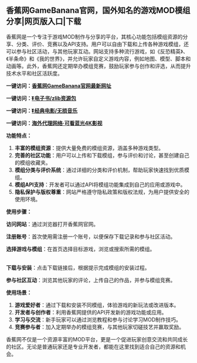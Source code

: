 <h2>香蕉网GameBanana官网，国外知名的游戏MOD模组分享|网页版入口|下载</h2>
<p>香蕉网是一个专注于游戏MOD制作与分享的平台，其核心功能包括模组资源的分享、分类、评价、竞赛以及API支持。用户可以自由下载和上传各种游戏模组，还可以参与社区活动，与其他玩家互动。网站支持多种流行游戏，如《反恐精英》、《半条命》和《我的世界》，并允许玩家自定义游戏内容，例如地图、模型、脚本和动画等。此外，香蕉网还定期举办模组竞赛，鼓励玩家参与创作和评选，从而提升技术水平和社区活跃度。</p>
<p><strong>一键访问：</strong><a href="https://www.xxsnav.com/sites/17508.html
" target="_blank"><strong>香蕉网GameBanana官网最新网址</strong></a></p>
<p><strong>一键访问：</strong><a href="https://pan.quark.cn/s/97703bfac418" target="_blank"><strong>⏬电子书/zlib资源包</strong></a></p>
<p><strong>一键访问：</strong><a href="https://pan.quark.cn/s/0db22432c259" target="_blank"><strong>⏬经典电影/无损音乐</strong></a></p>
<p><strong>一键访问：</strong><a href="http://ip.harmonylink.net/share/e82025" target="_blank"><strong>海外代理网络·可看蓝光4K影视</strong></a></p>
<p><strong>功能特点：</strong></p>
<ol>
  <li><strong>丰富的模组资源</strong>：提供大量免费的模组资源，涵盖多种游戏类型。</li>
  <li><strong>完善的社区功能</strong>：用户可以上传和下载模组，参与评价和讨论，甚至创建自己的模组收藏夹。</li>
  <li><strong>模组分类与评价系统</strong>：通过详细的分类和评价机制，帮助玩家快速找到优质模组。</li>
  <li><strong>模组API支持</strong>：开发者可以通过API将模组功能集成到自己的应用或游戏中。</li>
  <li><strong>隐私保护与版权尊重</strong>：网站严格遵守隐私政策和版权法规，为用户提供安全的使用环境。</li>
</ol>
<p><strong>使用步骤：</strong></p>
<p><strong>访问网站</strong>：通过浏览器打开香蕉网官网。</p>
<p><strong>注册账号</strong>：首次使用需注册一个账号，以便保存下载记录和参与社区活动。</p>
<p><strong>选择游戏与模组</strong>：在首页选择目标游戏，浏览或搜索所需的模组。<br>&nbsp;</p>
<p><strong>下载与安装</strong>：点击下载链接后，根据提示完成模组的安装过程。</p>
<p><strong>参与社区互动</strong>：浏览其他玩家的评论，上传自己的作品，并参与模组竞赛。</p>
<p><strong>使用场景：</strong></p>
<ol>
  <li><strong>游戏爱好者</strong>：通过下载和安装不同模组，体验游戏的新玩法或改进版本。</li>
  <li><strong>开发者与创作者</strong>：利用香蕉网提供的API开发新的游戏功能或应用。</li>
  <li><strong>学习与交流</strong>：新手玩家可以通过浏览教程和参与讨论学习MOD制作技巧。</li>
  <li><strong>竞赛参与者</strong>：加入定期举办的模组竞赛，与其他玩家切磋技艺并赢取奖励。</li>
</ol>
<p>香蕉网不仅是一个资源丰富的MOD平台，更是一个促进玩家创意交流和共同成长的社区。无论是普通玩家还是专业开发者，都能在这里找到适合自己的资源和机会。</p>
